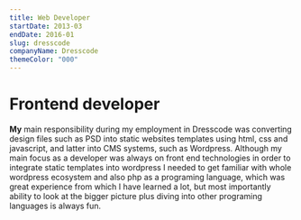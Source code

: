 ```yaml
---
title: Web Developer
startDate: 2013-03
endDate: 2016-01
slug: dresscode
companyName: Dresscode
themeColor: "000"
---
```


# Frontend developer

**My** main responsibility during my employment in Dresscode was converting design files such as PSD into static websites templates using html, css and javascript, and latter into CMS systems, such as Wordpress. Although my main focus as a developer was always on front end technologies in order to integrate static templates into wordpress I needed to get familiar with whole wordpress ecosystem and also php as a programing language, which was great experience from which I have learned a lot, but most importantly ability to look at the bigger picture plus diving into other programing languages is always fun.

